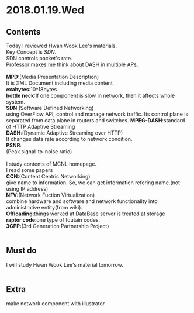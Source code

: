 # 2018.01.19.Wed<br>
## Contents<br>
Today I reviewed Hwan Wook Lee's materials.<br>
Key Concept is *SDN*.<br>
SDN controls packet's rate.<br>
Professor makes me think about DASH in multiple APs.<br>
<br>
**MPD**:(Media Presentation Description)<br>
It is XML Document including media content<br>
**exabytes**:10^18bytes<br>
**bottle neck**:If one component is slow in network, then it affects whole system.<br>
**SDN**:(Software Defined Networking)<br>
using OverFlow API, control and manage network traffic. Its control plane is separated from data plane in routers and switches. 
**MPEG-DASH**:standard of HTTP Adaptive Streaming<br>
**DASH**:(Dynamic Adaptive Streaming over HTTP)<br>
It changes data rate according to network condition.<br>
**PSNR**:<br>(Peak signal-to-noise ratio)<br>
<br>
I study contents of MCNL homepage.<br>
I read some papers<br>
**CCN**:(Content Centric Networking)<br>
give name to information. So, we can get information refering name.(not using IP address)<br>
**NFV**:(Network Fuction Virtualization)<br>
combine hardware and software and network functionality into administrative entity(from wiki).<br>
**Offloading**:things worked at DataBase server is treated at storage<br>
**raptor code**:one type of foutain codes.<br>
**3GPP**:(3rd Generation Partnership Project)<br>
<br>
## Must do<br>
I will study Hwan Wook Lee's material tomorrow.<br>
<br>
## Extra<br>
make network component with illustrator<br>
